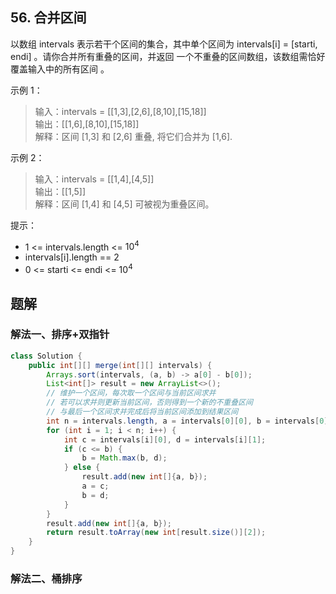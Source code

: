 ## 56. 合并区间

以数组 intervals 表示若干个区间的集合，其中单个区间为 intervals[i] = [starti, endi] 。请你合并所有重叠的区间，并返回 一个不重叠的区间数组，该数组需恰好覆盖输入中的所有区间 。

 

示例 1：

>输入：intervals = \[[1,3],[2,6],[8,10],[15,18]]  
>输出：\[[1,6],[8,10],[15,18]]  
>解释：区间 [1,3] 和 [2,6] 重叠, 将它们合并为 [1,6].  


示例 2：

>输入：intervals = \[[1,4],[4,5]]  
>输出：\[[1,5]]  
>解释：区间 [1,4] 和 [4,5] 可被视为重叠区间。  
 

提示：

- 1 <= intervals.length <= $10^4$
- intervals[i].length == 2
- 0 <= starti <= endi <= $10^4$


## 题解

### 解法一、排序+双指针

```java
class Solution {
    public int[][] merge(int[][] intervals) {
        Arrays.sort(intervals, (a, b) -> a[0] - b[0]);
        List<int[]> result = new ArrayList<>();
        // 维护一个区间，每次取一个区间与当前区间求并
        // 若可以求并则更新当前区间，否则得到一个新的不重叠区间
        // 与最后一个区间求并完成后将当前区间添加到结果区间
        int n = intervals.length, a = intervals[0][0], b = intervals[0][1];
        for (int i = 1; i < n; i++) {
            int c = intervals[i][0], d = intervals[i][1];
            if (c <= b) {
                b = Math.max(b, d);
            } else {
                result.add(new int[]{a, b});
                a = c;
                b = d;
            }
        }
        result.add(new int[]{a, b});
        return result.toArray(new int[result.size()][2]);
    }
}
```

### 解法二、桶排序